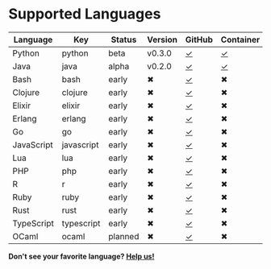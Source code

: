 
# Supported Languages

| Language    | Key        | Status | Version | GitHub    | Container |
|-------------|------------|--------|---------|-----------|-----------|
| Python      | python     | beta   | v0.3.0  |[✓](https://github.com/bblfsh/python-driver) | [✓](https://hub.docker.com/r/bblfsh/python-driver/) |
| Java        | java       | alpha  | v0.2.0  |[✓](https://github.com/bblfsh/java-driver) | [✓](https://hub.docker.com/r/bblfsh/python-driver/) |
| Bash        | bash       | early  | ✖       | [✓](https://github.com/bblfsh/bash-driver) | ✖ |
| Clojure     | clojure    | early  | ✖       | [✓](https://github.com/bblfsh/clojure-driver) | ✖ |
| Elixir      | elixir     | early  | ✖       | [✓](https://github.com/bblfsh/elixir-driver) | ✖ |
| Erlang      | erlang     | early  | ✖       | [✓](https://github.com/bblfsh/erlang-driver) | ✖ |
| Go          | go         | early  | ✖       | [✓](https://github.com/bblfsh/go-driver) | ✖ |
| JavaScript  | javascript | early  | ✖       | [✓](https://github.com/bblfsh/javascript-driver) | ✖ |
| Lua         | lua        | early  | ✖       | [✓](https://github.com/bblfsh/lua-driver) | ✖ |
| PHP         | php        | early  | ✖       | [✓](https://github.com/bblfsh/php-driver) | ✖ |
| R           | r          | early  | ✖       | [✓](https://github.com/bblfsh/r-driver) | ✖ |
| Ruby        | ruby       | early  | ✖       | [✓](https://github.com/bblfsh/ruby-driver) | ✖ |
| Rust        | rust       | early  | ✖       | [✓](https://github.com/bblfsh/rust-driver) | ✖ |
| TypeScript  | typescript | early  | ✖       | [✓](https://github.com/bblfsh/typescript-driver) | ✖ |
| OCaml       | ocaml      | planned  | ✖     | [✓](https://github.com/bblfsh/ocaml-driver) | ✖ |

**Don't see your favorite language? [Help us!](community.md)**
